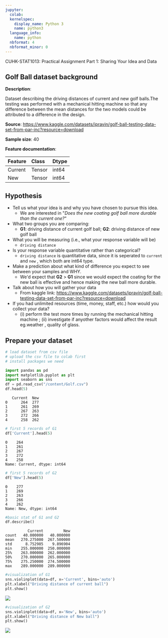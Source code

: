 ```yaml
---
jupyter:
  colab:
  kernelspec:
    display_name: Python 3
    name: python3
  language_info:
    name: python
  nbformat: 4
  nbformat_minor: 0
---
```


<div class="cell markdown" id="sOdE1_E3zURz">

CUHK-STAT1013: Practical Assignment Part 1: Sharing Your Idea and Data

</div>

<div class="cell markdown" id="9Fy05KAkyJI0">

## Golf Ball dataset background

**Description**:

Dataset describing the driving distances of current and new golf
balls.The testing was performed with a mechanical hitting machine so
that any difference between the mean distances for the two models could
be attributed to a difference in the design.

**Source**:
<https://www.kaggle.com/datasets/ipravin/golf-ball-testing-data-set-from-par-inc?resource=download>

**Sample size**: 40

**Feature documentation**:

| Feature | Class  | Dtype |
|:--------|:-------|:------|
| Current | Tensor | int64 |
| New     | Tensor | int64 |

</div>

<div class="cell markdown" id="k85zO7zxys4H">

## Hypothesis

-   Tell us what your idea is and why you have chosen to pursue this
    idea.
    -   We are interested in "*Does the new coating golf ball more
        durable than the current one?*"
-   What two groups you are comparing:
    -   **G1**: driving distance of current golf ball; **G2**: driving
        distance of new golf ball
-   What you will be measuring (i.e., what your response variable will
    be)
    -   `driving distance`
-   Is your response variable quantitative rather than categorical?
    -   `driving distance` is quantitative data, since it is seperated
        to `current` and `new` , which both are int64 type.
-   Make a prediction about what kind of difference you expect to see
    between your samples and WHY.
    -   We'd expect that **G2** \> **G1** since we would expect the
        coating for the new ball is effective and hence making the new
        ball more durable.
-   Talk about how you will gather your data
    -   From kaggle link:
        <https://www.kaggle.com/datasets/ipravin/golf-ball-testing-data-set-from-par-inc?resource=download>
-   If you had unlimited resources (time, money, staff, etc.) how would
    you collect your data?
    -   \(i\) perform the test more times by running the mechanical
        hitting machine ; (ii) investigate if anyother factors would
        affect the result eg.weather , quality of glass.

</div>

<div class="cell markdown" id="3GOdPWT03PQB">

## Prepare your dataset

</div>

<div class="cell code" execution_count="27"
colab="{&quot;base_uri&quot;:&quot;https://localhost:8080/&quot;,&quot;height&quot;:206}"
id="BZrIsqQrAzq4" outputId="ad559d38-774d-4ffc-a966-f827e57ac30b">

``` python
# load dataset from csv file
# upload the csv file to colab first
# install packages we need

import pandas as pd
import matplotlib.pyplot as plt
import seaborn as sns
df = pd.read_csv("/content/Golf.csv")
df.head(5)
```

<div class="output execute_result" execution_count="27">

       Current  New
    0      264  277
    1      261  269
    2      267  263
    3      272  266
    4      258  262

</div>

</div>

<div class="cell code" execution_count="22"
colab="{&quot;base_uri&quot;:&quot;https://localhost:8080/&quot;}"
id="agx2k1jeE-c9" outputId="604adb0f-b38b-4e1c-d138-6945649192fc">

``` python
# first 5 records of G1
df['Current'].head(5)
```

<div class="output execute_result" execution_count="22">

    0    264
    1    261
    2    267
    3    272
    4    258
    Name: Current, dtype: int64

</div>

</div>

<div class="cell code" execution_count="23"
colab="{&quot;base_uri&quot;:&quot;https://localhost:8080/&quot;}"
id="vbxsKb9cFM4X" outputId="a2f75008-259d-4d55-c22d-570955517eb6">

``` python
# first 5 records of G2
df['New'].head(5)
```

<div class="output execute_result" execution_count="23">

    0    277
    1    269
    2    263
    3    266
    4    262
    Name: New, dtype: int64

</div>

</div>

<div class="cell code" execution_count="25"
colab="{&quot;base_uri&quot;:&quot;https://localhost:8080/&quot;,&quot;height&quot;:300}"
id="cW0SjlgIFUJ2" outputId="84978139-14bb-403b-d1c7-edd9d34501b8">

``` python
#basic stat of G1 and G2
df.describe()
```

<div class="output execute_result" execution_count="25">

              Current         New
    count   40.000000   40.000000
    mean   270.275000  267.500000
    std      8.752985    9.896904
    min    255.000000  250.000000
    25%    263.000000  262.000000
    50%    270.000000  265.000000
    75%    275.250000  274.500000
    max    289.000000  289.000000

</div>

</div>

<div class="cell code" execution_count="39"
colab="{&quot;base_uri&quot;:&quot;https://localhost:8080/&quot;,&quot;height&quot;:279}"
id="_3EWoURHF9M1" outputId="58f44795-15a5-48e6-b596-4fdf7de0799e">

``` python
#visualization of G1
sns.violinplot(data=df, x='Current', bins='auto')
plt.xlabel("Driving distance of current ball")
plt.show()
```

<div class="output display_data">

![](a831934c4b3a17ebba04c15bbd98e9c69f375624.png)

</div>

</div>

<div class="cell code" execution_count="40"
colab="{&quot;base_uri&quot;:&quot;https://localhost:8080/&quot;,&quot;height&quot;:279}"
id="6JShOPwXITkY" outputId="e3b691b2-39f3-4271-a737-fdd6d91102b1">

``` python
#visualization of G2
sns.violinplot(data=df, x='New', bins='auto')
plt.xlabel("Driving distance of New ball")
plt.show()
```

<div class="output display_data">

![](7a31ee6202abbc9de79f8172f71c81de1b5b5cdc.png)

</div>

</div>
